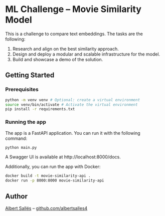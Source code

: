 # ML Challenge – Movie Similarity Model

This is a challenge to compare text embeddings. The tasks are the following:

1. Research and align on the best similarity approach.
2. Design and deploy a modular and scalable infrastructure for the model.
3. Build and showcase a demo of the solution.

## Getting Started

### Prerequisites

```bash
python -m venv venv # Optional: create a virtual environment
source venv/bin/activate # Activate the virtual environment
pip install -r requirements.txt
```

### Running the app

The app is a FastAPI application. You can run it with the following command:

```bash
python main.py
```

A Swagger UI is available at http://localhost:8000/docs.

Additionally, you can run the app with Docker:

```bash
docker build -t movie-similarity-api .
docker run -p 8000:8000 movie-similarity-api
```

## Author

[Albert Sallés](https://www.linkedin.com/in/albert-salles/) – [github.com/albertsalles4](https://github.com/albertsalles4)